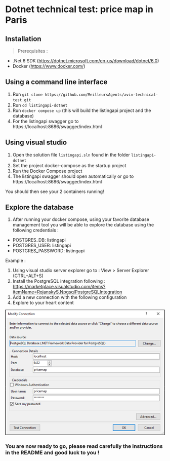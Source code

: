# Dotnet technical test: price map in Paris

## Installation
> Prerequisites : 
- .Net 6 SDK (https://dotnet.microsoft.com/en-us/download/dotnet/6.0)
- Docker (https://www.docker.com/)


## Using a command line interface
1. Run `git clone https://github.com/MeilleursAgents/aviv-technical-test.git`
2. Run `cd listingapi-dotnet`
3. Run `docker compose up` (this will build the listingapi project and the database)
4. For the listingapi swagger go to https://localhost:8686/swagger/index.html 


## Using visual studio
1. Open the solution file `listingapi.sln` found in the folder `listingapi-dotnet`
2. Set the project docker-compose as the startup project
3. Run the Docker Compose project
4. The listingapi swagger should open automatically or go to https://localhost:8686/swagger/index.html

You should then see your 2 containers running!


## Explore the database
1. After running your docker compose, using your favorite database management tool you will be able to explore the database using the following credentials : 
- POSTGRES_DB: listingapi
- POSTGRES_USER: listingapi
- POSTGRES_PASSWORD: listingapi

Example : 
1. Using visual studio server explorer go to : View > Server Explorer (CTRL+ALT+S)
2. Install the PostgreSQL integration following : https://marketplace.visualstudio.com/items?itemName=RojanskyS.NpgsqlPostgreSQLIntegration 
3. Add a new connection with the following configuration
4. Explore to your heart content

![configuration server explorer](Img/server_explorer1.png)


### You are now ready to go, please read carefully the instructions in the README and good luck to you !
